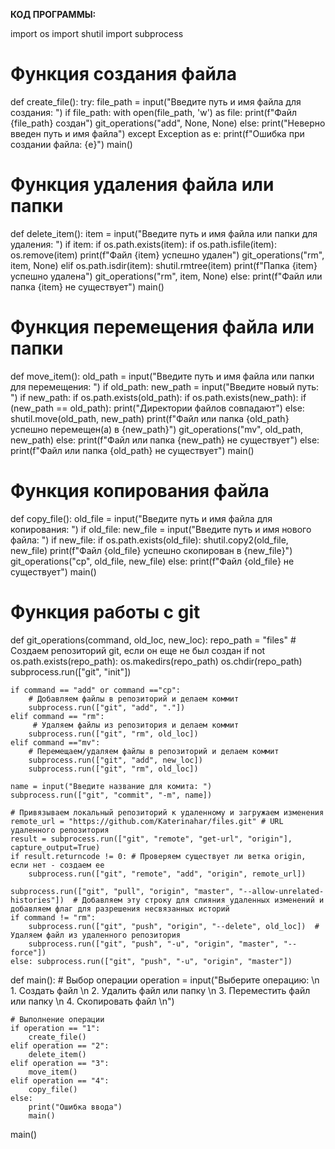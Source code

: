 **КОД ПРОГРАММЫ:**

import os
import shutil
import subprocess

# Функция создания файла
def create_file():
    try:
        file_path = input("Введите путь и имя файла для создания: ")
        if file_path:
            with open(file_path, 'w') as file:
                print(f"Файл {file_path} создан")
                git_operations("add", None, None)
        else:
            print("Неверно введен путь и имя файла")
    except Exception as e:
        print(f"Ошибка при создании файла: {e}")
    main()

# Функция удаления файла или папки
def delete_item():
    item = input("Введите путь и имя файла или папки для удаления: ")
    if item:
        if os.path.exists(item):
            if os.path.isfile(item):
                os.remove(item)
                print(f"Файл {item} успешно удален")
                git_operations("rm", item, None)
            elif os.path.isdir(item):
                shutil.rmtree(item)
                print(f"Папка {item} успешно удалена")
                git_operations("rm", item, None)
        else:
            print(f"Файл или папка {item} не существует")
    main()

# Функция перемещения файла или папки
def move_item():
    old_path = input("Введите путь и имя файла или папки для перемещения: ")
    if old_path:
        new_path = input("Введите новый путь: ")
        if new_path:
            if os.path.exists(old_path):
                if os.path.exists(new_path):
                    if (new_path == old_path):
                        print("Директории файлов совпадают")
                    else:
                        shutil.move(old_path, new_path)
                        print(f"Файл или папка {old_path} успешно перемещен(а) в {new_path}")
                        git_operations("mv", old_path, new_path)
                else:
                    print(f"Файл или папка {new_path} не существует")
            else:
                print(f"Файл или папка {old_path} не существует")
    main()

# Функция копирования файла
def copy_file():
    old_file = input("Введите путь и имя файла для копирования: ")
    if old_file:
        new_file = input("Введите путь и имя нового файла: ")
        if new_file:
            if os.path.exists(old_file):
                shutil.copy2(old_file, new_file)
                print(f"Файл {old_file} успешно скопирован в {new_file}")
                git_operations("cp", old_file, new_file)
            else:
                print(f"Файл {old_file} не существует")
    main()

# Функция работы с git
def git_operations(command, old_loc, new_loc):
    repo_path = "files"
    # Создаем репозиторий git, если он еще не был создан
    if not os.path.exists(repo_path):
        os.makedirs(repo_path)
    os.chdir(repo_path)
    subprocess.run(["git", "init"])

    if command == "add" or command =="cp":
        # Добавляем файлы в репозиторий и делаем коммит
        subprocess.run(["git", "add", "."])
    elif command == "rm":
         # Удаляем файлы из репозитория и делаем коммит
        subprocess.run(["git", "rm", old_loc])
    elif command =="mv":
        # Перемещаем/удаляем файлы в репозиторий и делаем коммит
        subprocess.run(["git", "add", new_loc])
        subprocess.run(["git", "rm", old_loc])

    name = input("Введите название для комита: ")
    subprocess.run(["git", "commit", "-m", name])

    # Привязываем локальный репозиторий к удаленному и загружаем изменения
    remote_url = "https://github.com/Katerinahar/files.git" # URL удаленного репозитория
    result = subprocess.run(["git", "remote", "get-url", "origin"], capture_output=True) 
    if result.returncode != 0: # Проверяем существует ли ветка origin, если нет - создаем ее
        subprocess.run(["git", "remote", "add", "origin", remote_url])
 
    subprocess.run(["git", "pull", "origin", "master", "--allow-unrelated-histories"])  # Добавляем эту строку для слияния удаленных изменений и добавляем флаг для разрешения несвязанных историй
    if command != "rm":
        subprocess.run(["git", "push", "origin", "--delete", old_loc])  # Удаляем файл из удаленного репозитория
        subprocess.run(["git", "push", "-u", "origin", "master", "--force"])
    else: subprocess.run(["git", "push", "-u", "origin", "master"])

def main():
    # Выбор операции
    operation = input("Выберите операцию: \n 1. Создать файл \n 2. Удалить файл или папку \n 3. Переместить файл или папку \n 4. Скопировать файл \n")

    # Выполнение операции
    if operation == "1":
        create_file()
    elif operation == "2":
        delete_item()
    elif operation == "3":
        move_item()
    elif operation == "4":
        copy_file()
    else:
        print("Ошибка ввода")
        main()
main()
